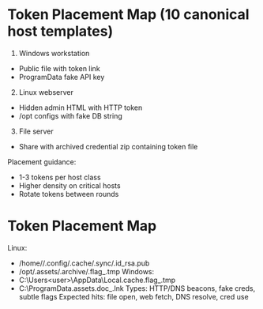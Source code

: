 # Token Placement Map (10 canonical host templates)

1) Windows workstation
 - Public file with token link
 - ProgramData fake API key

2) Linux webserver
 - Hidden admin HTML with HTTP token
 - /opt configs with fake DB string

3) File server
 - Share with archived credential zip containing token file

Placement guidance:
- 1-3 tokens per host class
- Higher density on critical hosts
- Rotate tokens between rounds

# Token Placement Map
Linux:
- /home/<user>/.config/.cache/.sync/.id_rsa.pub
- /opt/.assets/.archive/.flag_<uuid>.tmp
Windows:
- C:\Users\<user>\AppData\Local\.cache\.flag_<uuid>.tmp
- C:\ProgramData\.assets\.doc_<uuid>.lnk
Types: HTTP/DNS beacons, fake creds, subtle flags
Expected hits: file open, web fetch, DNS resolve, cred use
